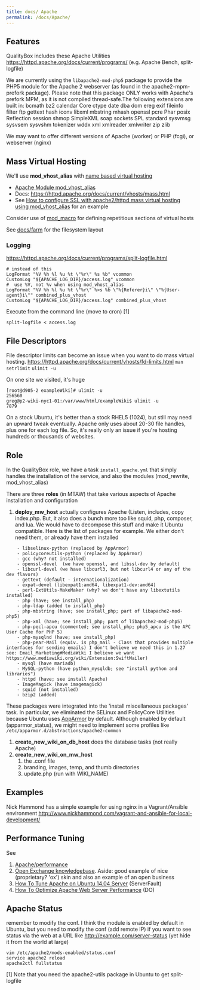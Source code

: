 ```yaml
---
title: docs/ Apache
permalink: /docs/Apache/
---
```


Features
--------

QualityBox includes these Apache Utilities <https://httpd.apache.org/docs/current/programs/> (e.g. Apache Bench, split-logfile)

We are currently using the `libapache2-mod-php5` package to provide the PHP5 module for the Apache 2 webserver (as found in the apache2-mpm-prefork package). Please note that this package ONLY works with Apache's prefork MPM, as it is not compiled thread-safe.The following extensions are built in: bcmath bz2 calendar Core ctype date dba dom ereg exif fileinfo filter ftp gettext hash iconv libxml mbstring mhash openssl pcre Phar posix Reflection session shmop SimpleXML soap sockets SPL standard sysvmsg sysvsem sysvshm tokenizer wddx xml xmlreader xmlwriter zip zlib

We may want to offer different versions of Apache (worker) or PHP (fcgi), or webserver (nginx)

Mass Virtual Hosting
--------------------

We'll use **mod_vhost_alias** with [name based virtual hosting](https://en.wikipedia.org/wiki/Virtual_hosting#Name-based)

-   [Apache Module mod_vhost_alias](https://httpd.apache.org/docs/current/mod/mod_vhost_alias.html)
-   Docs: <https://httpd.apache.org/docs/current/vhosts/mass.html>
-   See [How to configure SSL with apache2/httpd mass virtual hosting using mod_vhost_alias](https://serverfault.com/questions/390048/how-to-configure-ssl-with-apache2-httpd-mass-virtual-hosting-using-mod-vhost-ali) for an example

Consider use of [mod_macro](https://httpd.apache.org/docs/current/mod/mod_macro.html) for defining repetitious sections of virtual hosts

See [docs/farm](/docs/farm "wikilink") for the filesystem layout

### Logging

<https://httpd.apache.org/docs/current/programs/split-logfile.html>

~~~~ {.apache}
# instead of this
LogFormat "%V %h %l %u %t \"%r\" %s %b" vcommon
CustomLog "${APACHE_LOG_DIR}/access.log" vcommon
#  use %V, not %v when using mod_vhost_alias
LogFormat "%V %h %l %u %t \"%r\" %>s %b \"%{Referer}i\" \"%{User-agent}i\"" combined_plus_vhost
CustomLog "${APACHE_LOG_DIR}/access.log" combined_plus_vhost
~~~~

Execute from the command line (move to cron) [1]

~~~~ {.bash}
split-logfile < access.log
~~~~

File Descriptors
----------------

File descriptor limits can become an issue when you want to do mass virtual hosting. <https://httpd.apache.org/docs/current/vhosts/fd-limits.html> `man setrlimit`
`ulimit -u`

On one site we visited, it's huge

    [root@d905-2 exampleWiki]# ulimit -u
    256560
    greg@p2-wiki-nyc1-01:/var/www/html/exampleWiki$ ulimit -u
    7879

On a stock Ubuntu, it's better than a stock RHEL5 (1024), but still may need an upward tweak eventually. Apache only uses about 20-30 file handles, plus one for each log file. So, it's really only an issue if you're hosting hundreds or thousands of websites.

Role
----

In the QualityBox role, we have a task `install_apache.yml` that simply handles the installation of the service, and also the modules (mod_rewrite, mod_vhost_alias)

There are three **roles** (in MTAW) that take various aspects of Apache installation and configuration

1.  **deploy_mw_host** actually configures Apache (Listen, includes, copy index.php. But, it also does a bunch more too like squid, php, composer, and lua. We would have to decompose this stuff and make it Ubuntu compatible. <ref> Here is the list of packages for example. We either don't need them, or already have them installed

<!-- -->

        - libselinux-python (replaced by AppArmor)
        - policycoreutils-python (replaced by AppArmor)
        - gcc (why? not installed)
        - openssl-devel  (we have openssl, and libssl-dev by default)
        - libcurl-devel (we have libcurl3, but not libcurl4 or any of the dev flavors)
        - gettext (default - internationalization)
        - expat-devel (libexpat1:amd64, libexpat1-dev:amd64)
        - perl-ExtUtils-MakeMaker (why? we don't have any libextutils installed)
        - php (have; see install_php)
        - php-ldap (added to install_php)
        - php-mbstring (have; see install_php; part of libapache2-mod-php5)
        - php-xml (have; see install_php; part of libapache2-mod-php5)
        - php-pecl-apcu (commented; see install_php; php5_apcu is the APC User Cache for PHP 5)
        - php-mysqlnd (have; see install_php)
        - php-pear-Mail (equiv. is php_mail - Class that provides multiple interfaces for sending emails) I don't believe we need this in 1.27 see: Email_Marketing#MediaWiki I believe we want https://www.mediawiki.org/wiki/Extension:SwiftMailer)
        - mysql (have mariadb)
        - MySQL-python (have python_mysqldb; see "install python and libraries")
        - httpd (have; see install Apache)
        - ImageMagick (have imagemagick)
        - squid (not installed)
        - bzip2 (added)

These packages were integrated into the 'install miscellaneous packages' task. In particular, we eliminated the SELinux and PolicyCore Utilities because Ubuntu uses [AppArmor](https://wiki.ubuntu.com/AppArmor) by default. Although enabled by default (apparmor_status), we might need to implement some profiles like `/etc/apparmor.d/abstractions/apache2-common` </ref>

1.  **create_new_wiki_on_db_host** does the database tasks (not really Apache)
2.  **create_new_wiki_on_mw_host**
    1.  the .conf file
    2.  branding, images, temp, and thumb directories
    3.  update.php (run with WIKI_NAME)

Examples
--------

Nick Hammond has a simple example for using nginx in a Vagrant/Ansible environment <http://www.nickhammond.com/vagrant-and-ansible-for-local-development/>

Performance Tuning
------------------

See

1.  [Apache/performance](https://freephile.org/wiki/Apache/performance "wikilink")
2.  [Open Exchange knowledgebase](http://oxpedia.org/wiki/index.php?title=Tune_apache2_for_more_concurrent_connections). Aside: good example of nice (proprietary? 'ox') skin and also an example of an open business
3.  [How To Tune Apache on Ubuntu 14.04 Server](https://serverfault.com/questions/684424/how-to-tune-apache-on-ubuntu-14-04-server) (ServerFault)
4.  [How To Optimize Apache Web Server Performance](https://www.digitalocean.com/community/tutorials/how-to-optimize-apache-web-server-performance) (DO)

Apache Status
-------------

remember to modify the conf. I think the module is enabled by default in Ubuntu, but you need to modify the conf (add remote IP) if you want to see status via the web at a URL like <http://example.com/server-status> (yet hide it from the world at large)

~~~~ {.bash}
vim /etc/apache2/mods-enabled/status.conf
service apache2 reload
apache2ctl fullstatus
~~~~

[1] Note that you need the apache2-utils package in Ubuntu to get split-logfile